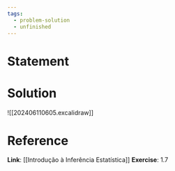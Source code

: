 ```yaml
---
tags:
  - problem-solution
  - unfinished
---
```

# Statement 


# Solution
![[202406110605.excalidraw]]

# Reference
**Link**: [[Introdução à Inferência Estatística]]
**Exercise**: 1.7